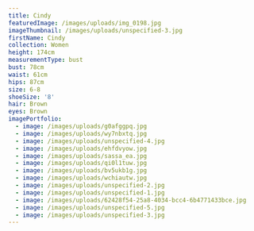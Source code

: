 ```yaml
---
title: Cindy
featuredImage: /images/uploads/img_0198.jpg
imageThumbnail: /images/uploads/unspecified-3.jpg
firstName: Cindy
collection: Women
height: 174cm
measurementType: bust
bust: 78cm
waist: 61cm
hips: 87cm
size: 6-8
shoeSize: '8'
hair: Brown
eyes: Brown
imagePortfolio:
  - image: /images/uploads/g0afggpq.jpg
  - image: /images/uploads/wy7nbxtq.jpg
  - image: /images/uploads/unspecified-4.jpg
  - image: /images/uploads/ehfdvyow.jpg
  - image: /images/uploads/sassa_ea.jpg
  - image: /images/uploads/qi0l1tuw.jpg
  - image: /images/uploads/bv5ukb1g.jpg
  - image: /images/uploads/wchiautw.jpg
  - image: /images/uploads/unspecified-2.jpg
  - image: /images/uploads/unspecified-1.jpg
  - image: /images/uploads/62428f54-25a8-4034-bcc4-6b4771433bce.jpg
  - image: /images/uploads/unspecified-5.jpg
  - image: /images/uploads/unspecified-3.jpg
---
```


